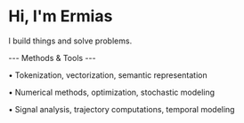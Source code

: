 Hi, I'm Ermias
==============

I build things and solve problems.

--- Methods & Tools ---

• Tokenization, vectorization, semantic representation

• Numerical methods, optimization, stochastic modeling

• Signal analysis, trajectory computations, temporal modeling
